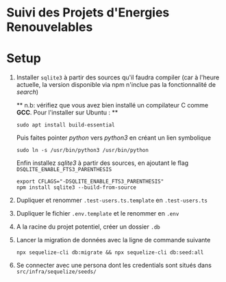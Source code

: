# Suivi des Projets d'Energies Renouvelables

# Setup

1.  Installer `sqlite3` à partir des sources qu'il faudra compiler (car à l'heure actuelle, la version disponible via npm n'inclue pas la fonctionnalité de _search_)

    ** n.b: vérifiez que vous avez bien installé un compilateur C comme **GCC**. Pour l'installer sur Ubuntu : **

    ```shell
    sudo apt install build-essential
    ```

    Puis faites pointer _python_ vers _python3_ en créant un lien symbolique

    ```shell
    sudo ln -s /usr/bin/python3 /usr/bin/python
    ```

    Enfin installez _sqlite3_ à partir des sources, en ajoutant le flag `DSQLITE_ENABLE_FTS3_PARENTHESIS`

    ```shell
    export CFLAGS="-DSQLITE_ENABLE_FTS3_PARENTHESIS"
    npm install sqlite3 --build-from-source
    ```

2.  Dupliquer et renommer `.test-users.ts.template` en `.test-users.ts`
3.  Dupliquer le fichier `.env.template` et le renommer en `.env`
4.  A la racine du projet potentiel, créer un dossier `.db`
5.  Lancer la migration de données avec la ligne de commande suivante

    ```shell
    npx sequelize-cli db:migrate && npx sequelize-cli db:seed:all
    ```

6.  Se connecter avec une persona dont les credentials sont situés dans `src/infra/sequelize/seeds/`
